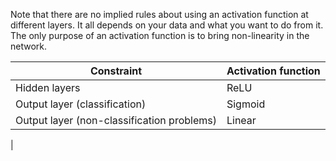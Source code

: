 
Note that there are no implied rules about using an activation function at different layers. It all depends on your data and what you want to do from it. The only purpose of an activation function is to bring non-linearity in the network.

| Constraint | Activation function |
|--|--|
| Hidden layers| ReLU |
| Output layer (classification)  | Sigmoid |
| Output layer (non-classification problems) | Linear
| 


